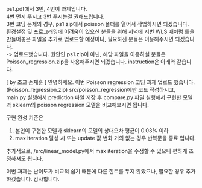ps1.pdf에서 3번, 4번이 과제입니다. </br>
4번 먼저 푸시고 3번 푸시는걸 권해드립니다. </br>
3번 코딩 문제의 경우, ps1.zip에서 poisson 폴더를 열어서 작업하시면 되겠습니다. </br>
환경설정 및 프로그래밍에 어려움이 있으신 분들을 위해 저녁에 저번 WLS 때처럼 틀을 만들어놓은 파일을 추가로 업로드할 예정이니, 필요하신 분들은 이용해주시면 되겠습니다.</br>
-> 업로드했습니다. 원안인 ps1.zip이 아닌, 해당 파일을 이용하실 분들은 Poisson_regression.zip을 사용해주시면 되겠습니다. instruction은 아래와 같습니다.

[ by 조교 손재훈 ]
안녕하세요.
이번 Poisson regression 코딩 과제 업로드 했습니다. (Poisson_regression.zip)
src/poisson_regression에만 코드 작성하시고, main.py 실행해서 prediction 파일 저장 후 compare.py 파일 실행해서 구현한 모델과 sklearn의 poisson regression 모델을 비교해보시면 됩니다.

구현 완성 기준은 
1. 본인이 구현한 모델과 sklearn의 모델의 상대오차 평균이 0.03% 이하
2. max iteration 달성 시 또는 update 값 변화 거의 없는 경우 반복문을 종료
입니다.

추가적으로, /src/linear_model.py에서 max iteration을 수정할 수 있으니 편하게 조정하셔도 됩니다.

이번 과제는 난이도가 비교적 쉽기 때문에 다른 힌트를 두지 않았으나, 필요한 경우 추가하겠습니다.
감사합니다.

